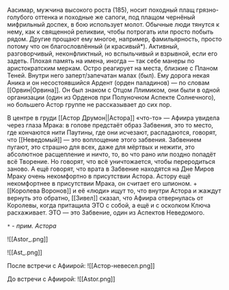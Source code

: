 Аасимар, мужчина высокого роста (185), носит походный плащ грязно-голубого оттенка и походные же сапоги, под плащом чернёный мифрильный доспех, в бою использует молот. Обычные люди тянутся к нему, как к священной реликвии, чтобы потрогать или просто побыть рядом. Другие прощают ему многое, например, фамильярность, просто потому что он благословлённый (и красивый*).
Активный, разговорчивый, неконфликтный, но вспыльчивый и взрывной, если его задеть. Плохая память на имена, иногда — так себе манеры по аристократским меркам. 
Остро реагирует на места, близкие с Планом Теней. 
Внутри него заперт/запечатан малах (был).
Ему дорога некая Аника и он несостоявшийся Ардент (орден паладинов) — по словам [[Орвин|Орвина]].
Он был знаком с Отцом Ллимиком, они были в одной организации (один из Орденов при Полуночном Аспекте Солнечного), но большего Астор группе не рассказывает до сих пор. 

В центре в груди [[Астор Друмон||Астора]] «что-то» — Афиира увидела через глаза Мрака: в голове предстаёт образ Забвения, это то место, где кончаются нити Паутины, где они исчезают, распадаются, говорят, что [[Неведомый]] — это воплощение этого забвения. Забвением пугают, это страшно для всех, даже для мёртвых и нежити, это абсолютное расщепление и ничто, то, во что рано или поздно попадёт всё Творение. Но говорят, что всё уничтожается, чтобы переродиться заново. А ещё говорят, что врата в Забвение находятся на Дне Миров
Мраку очень некомфортно в присутствии Астора. Астору ещё некомфортнее в присутствии Мрака, он считает его шпионом.
+
[[Королева Воронов]] и её «люди» ищут то, что внутри Астора и жаждут вернуть это обратно, [[Зивел]] сказал, что Афиира отвернулась от Королевы, когда притащила ЭТО с собой, а ещё и с осколком Ключа расхаживает. ЭТО — это Забвение, один из Аспектов Неведомого. 

`*` - *прим. Астора*


![[Astor_.png]]

![[Ast_.png]]



После встречи с Афиирой: 
![[Астор-невесел.png]]

До встречи с Афиирой: 
![[Astor.png]]